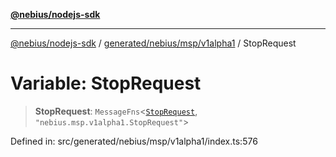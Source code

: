 [**@nebius/nodejs-sdk**](../../../../../README.md)

***

[@nebius/nodejs-sdk](../../../../../README.md) / [generated/nebius/msp/v1alpha1](../README.md) / StopRequest

# Variable: StopRequest

> **StopRequest**: `MessageFns`\<[`StopRequest`](../interfaces/StopRequest.md), `"nebius.msp.v1alpha1.StopRequest"`\>

Defined in: src/generated/nebius/msp/v1alpha1/index.ts:576
